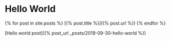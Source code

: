# Hello World

{% for post in site.posts %}
[{% post.title %}]({% post.url %})
{% endfor %}

[Hello world post]({% post_url _posts/2019-09-30-hello-world %})
